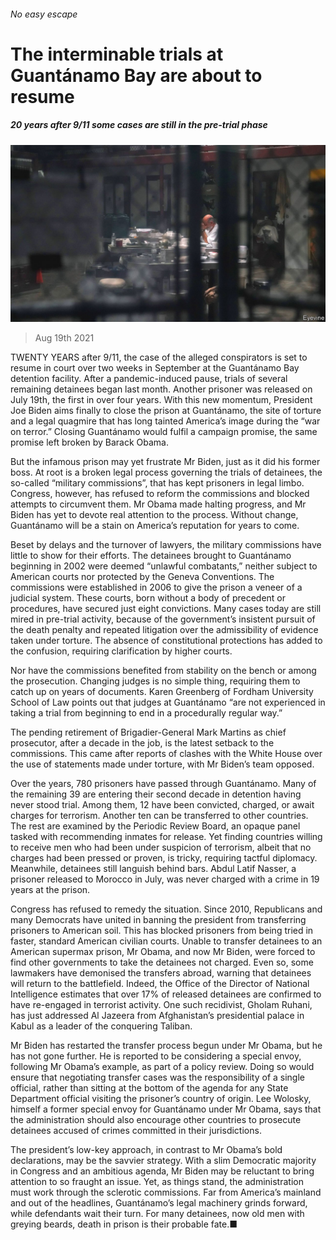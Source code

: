 ###### No easy escape

# The interminable trials at Guantánamo Bay are about to resume 

##### 20 years after 9/11 some cases are still in the pre-trial phase 

![image](images/20210821_USP004_0.jpg) 

> Aug 19th 2021 

TWENTY YEARS after 9/11, the case of the alleged conspirators is set to resume in court over two weeks in September at the Guantánamo Bay detention facility. After a pandemic-induced pause, trials of several remaining detainees began last month. Another prisoner was released on July 19th, the first in over four years. With this new momentum, President Joe Biden aims finally to close the prison at Guantánamo, the site of torture and a legal quagmire that has long tainted America’s image during the “war on terror.” Closing Guantánamo would fulfil a campaign promise, the same promise left broken by Barack Obama.

But the infamous prison may yet frustrate Mr Biden, just as it did his former boss. At root is a broken legal process governing the trials of detainees, the so-called “military commissions”, that has kept prisoners in legal limbo. Congress, however, has refused to reform the commissions and blocked attempts to circumvent them. Mr Obama made halting progress, and Mr Biden has yet to devote real attention to the process. Without change, Guantánamo will be a stain on America’s reputation for years to come.


Beset by delays and the turnover of lawyers, the military commissions have little to show for their efforts. The detainees brought to Guantánamo beginning in 2002 were deemed “unlawful combatants,” neither subject to American courts nor protected by the Geneva Conventions. The commissions were established in 2006 to give the prison a veneer of a judicial system. These courts, born without a body of precedent or procedures, have secured just eight convictions. Many cases today are still mired in pre-trial activity, because of the government’s insistent pursuit of the death penalty and repeated litigation over the admissibility of evidence taken under torture. The absence of constitutional protections has added to the confusion, requiring clarification by higher courts.

Nor have the commissions benefited from stability on the bench or among the prosecution. Changing judges is no simple thing, requiring them to catch up on years of documents. Karen Greenberg of Fordham University School of Law points out that judges at Guantánamo “are not experienced in taking a trial from beginning to end in a procedurally regular way.”

The pending retirement of Brigadier-General Mark Martins as chief prosecutor, after a decade in the job, is the latest setback to the commissions. This came after reports of clashes with the White House over the use of statements made under torture, with Mr Biden’s team opposed.

Over the years, 780 prisoners have passed through Guantánamo. Many of the remaining 39 are entering their second decade in detention having never stood trial. Among them, 12 have been convicted, charged, or await charges for terrorism. Another ten can be transferred to other countries. The rest are examined by the Periodic Review Board, an opaque panel tasked with recommending inmates for release. Yet finding countries willing to receive men who had been under suspicion of terrorism, albeit that no charges had been pressed or proven, is tricky, requiring tactful diplomacy. Meanwhile, detainees still languish behind bars. Abdul Latif Nasser, a prisoner released to Morocco in July, was never charged with a crime in 19 years at the prison.

Congress has refused to remedy the situation. Since 2010, Republicans and many Democrats have united in banning the president from transferring prisoners to American soil. This has blocked prisoners from being tried in faster, standard American civilian courts. Unable to transfer detainees to an American supermax prison, Mr Obama, and now Mr Biden, were forced to find other governments to take the detainees not charged. Even so, some lawmakers have demonised the transfers abroad, warning that detainees will return to the battlefield. Indeed, the Office of the Director of National Intelligence estimates that over 17% of released detainees are confirmed to have re-engaged in terrorist activity. One such recidivist, Gholam Ruhani, has just addressed Al Jazeera from Afghanistan’s presidential palace in Kabul as a leader of the conquering Taliban.

Mr Biden has restarted the transfer process begun under Mr Obama, but he has not gone further. He is reported to be considering a special envoy, following Mr Obama’s example, as part of a policy review. Doing so would ensure that negotiating transfer cases was the responsibility of a single official, rather than sitting at the bottom of the agenda for any State Department official visiting the prisoner’s country of origin. Lee Wolosky, himself a former special envoy for Guantánamo under Mr Obama, says that the administration should also encourage other countries to prosecute detainees accused of crimes committed in their jurisdictions.

The president’s low-key approach, in contrast to Mr Obama’s bold declarations, may be the savvier strategy. With a slim Democratic majority in Congress and an ambitious agenda, Mr Biden may be reluctant to bring attention to so fraught an issue. Yet, as things stand, the administration must work through the sclerotic commissions. Far from America’s mainland and out of the headlines, Guantánamo’s legal machinery grinds forward, while defendants wait their turn. For many detainees, now old men with greying beards, death in prison is their probable fate.■

